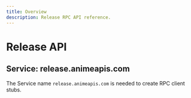 ```yaml
---
title: Overview
description: Release RPC API reference.
---
```


# Release API

## Service: release.animeapis.com

The Service name `release.animeapis.com` is needed to create RPC client stubs.
